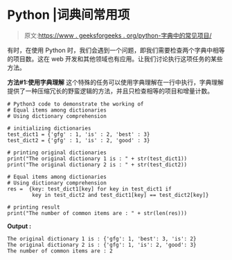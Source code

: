# Python |词典间常用项

> 原文:[https://www . geeksforgeeks . org/python-字典中的常见项目/](https://www.geeksforgeeks.org/python-common-items-among-dictionaries/)

有时，在使用 Python 时，我们会遇到一个问题，即我们需要检查两个字典中相等的项目数。这在 web 开发和其他领域也有应用。让我们讨论执行这项任务的某些方法。

**方法#1:使用字典理解**
这个特殊的任务可以使用字典理解在一行中执行，字典理解提供了一种压缩冗长的野蛮逻辑的方法，并且只检查相等的项目和增量计数。

```
# Python3 code to demonstrate the working of
# Equal items among dictionaries
# Using dictionary comprehension

# initializing dictionaries
test_dict1 = {'gfg' : 1, 'is' : 2, 'best' : 3}
test_dict2 = {'gfg' : 1, 'is' : 2, 'good' : 3}

# printing original dictionaries
print("The original dictionary 1 is : " + str(test_dict1))
print("The original dictionary 2 is : " + str(test_dict2))

# Equal items among dictionaries
# Using dictionary comprehension
res =  {key: test_dict1[key] for key in test_dict1 if 
        key in test_dict2 and test_dict1[key] == test_dict2[key]}

# printing result
print("The number of common items are : " + str(len(res)))
```

**Output :**

```
The original dictionary 1 is : {'gfg': 1, 'best': 3, 'is': 2}
The original dictionary 2 is : {'gfg': 1, 'is': 2, 'good': 3}
The number of common items are : 2

```